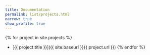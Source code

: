 ```yaml
---
title: Documentation
permalink: list/projects.html
narrow: true
show_profile: true
---
```


{% for project in site.projects %}
- [{{ project.title }}]({{ site.baseurl }}{{ project.url }})
{% endfor %}
